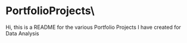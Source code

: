 # PortfolioProjects\
Hi, this is a README for the various Portfolio Projects I have created for Data Analysis 

